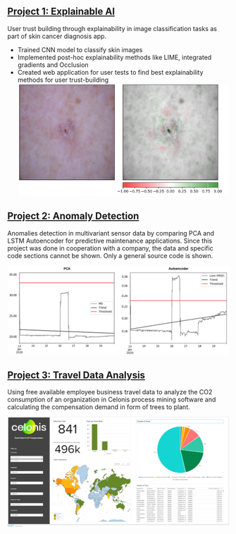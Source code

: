 
## [Project 1: Explainable AI]
User trust building through explainability in image classification tasks as part of skin cancer diagnosis app.
* Trained CNN model to classify skin images
* Implemented post-hoc explainability methods like LIME, integrated gradients and Occlusion
* Created web application for user tests to find best explainability methods for user trust-building
![Occlusion_positive_30](/image/Occlusion.PNG)


## [Project 2: Anomaly Detection]
Anomalies detection in multivariant sensor data by comparing PCA and LSTM Autoencoder for predictive maintenance applications.
Since this project was done in cooperation with a company, the data and specific code sections cannot be shown. Only a general source code is shown.

![](/image/Test11.PNG)


## [Project 3: Travel Data Analysis]
Using free available employee business travel data to analyze the CO2 consumption of an organization in Celonis process mining software and calculating the compensation demand in form of trees to plant.

![](/image/CelonisAnalysis.PNG)


[Project 1: Explainable AI]: https://github.com/sophiefuu/XAI
[Project 2: Anomaly Detection]: https://github.com/sophiefuu/AnomalyDetection
[Project 3: Travel Data Analysis]: https://lnkd.in/eagKdmB
